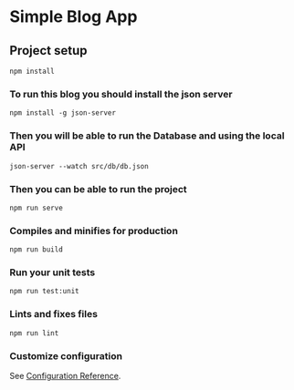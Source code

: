 # Simple Blog App

## Project setup
```
npm install
```

### To run this blog you should install the json server
```
npm install -g json-server
```
### Then you will be able to run the Database and using the local API
```
json-server --watch src/db/db.json
```

### Then you can be able to run the project
```
npm run serve
```

### Compiles and minifies for production
```
npm run build
```

### Run your unit tests
```
npm run test:unit
```

### Lints and fixes files
```
npm run lint
```

### Customize configuration
See [Configuration Reference](https://cli.vuejs.org/config/).
